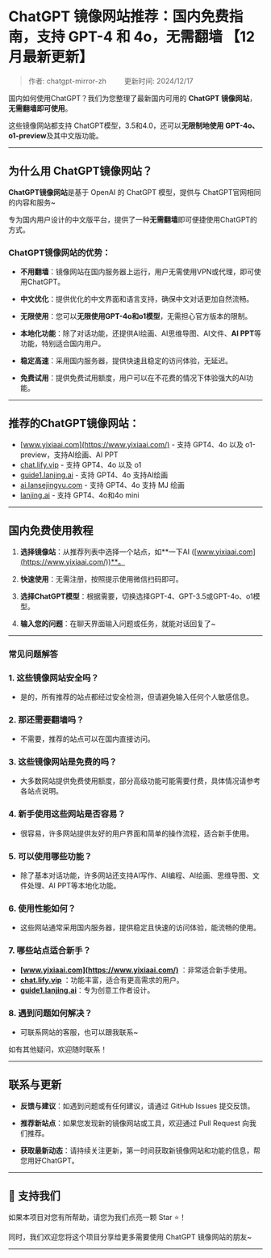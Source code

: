 # ChatGPT 镜像网站推荐：国内免费指南，支持 GPT-4 和 4o，无需翻墙 【12月最新更新】

> 作者: chatgpt-mirror-zh &emsp;&emsp; 更新时间: 2024/12/17

国内如何使用ChatGPT？我们为您整理了最新国内可用的 **ChatGPT 镜像网站**，**无需翻墙即可使用**。 

这些镜像网站都支持 ChatGPT模型，3.5和4.0，还可以**无限制地使用 GPT-4o、o1-preview**及其中文版功能。

---

## 为什么用 ChatGPT镜像网站？

**ChatGPT镜像网站**是基于 OpenAI 的 ChatGPT 模型，提供与 ChatGPT官网相同的内容和服务~

专为国内用户设计的中文版平台，提供了一种**无需翻墙**即可便捷使用ChatGPT的方式。

### ChatGPT镜像网站的优势：

- **不用翻墙**：镜像网站在国内服务器上运行，用户无需使用VPN或代理，即可使用ChatGPT。

- **中文优化**：提供优化的中文界面和语言支持，确保中文对话更加自然流畅。

- **无限使用**：您可以**无限使用GPT-4o和o1模型**，无需担心官方版本的限制。

- **本地化功能**：除了对话功能，还提供AI绘画、AI思维导图、AI文件、**AI PPT**等功能，特别适合国内用户。

- **稳定高速**：采用国内服务器，提供快速且稳定的访问体验，无延迟。

- **免费试用**：提供免费试用额度，用户可以在不花费的情况下体验强大的AI功能。

---

## 推荐的ChatGPT镜像网站：

- [www.yixiaai.com](https://www.yixiaai.com/) - 支持 GPT4、4o 以及 o1-preview，支持AI绘画、AI PPT
- [chat.lify.vip](https://chat.lify.vip/) - 支持 GPT4、4o 以及 o1
- [guide1.lanjing.ai](https://guide1.lanjing.ai/) - 支持 GPT4、4o 支持AI绘画
- [ai.lansejingyu.com](https://ai.lansejingyu.com/) - 支持 GPT4、4o 支持 MJ 绘画
- [lanjing.ai](https://lanjing.ai/) - 支持 GPT4、4o和4o mini

---

## 国内免费使用教程

1. **选择镜像站**：从推荐列表中选择一个站点，如**一下AI ([www.yixiaai.com](https://www.yixiaai.com/))**。

2. **快速使用**：无需注册，按照提示使用微信扫码即可。

3. **选择ChatGPT模型**：根据需要，切换选择GPT-4、GPT-3.5或GPT-4o、o1模型。

4. **输入您的问题**：在聊天界面输入问题或任务，就能对话回复了~

---

### 常见问题解答

### 1. 这些镜像网站安全吗？
   - 是的，所有推荐的站点都经过安全检测，但请避免输入任何个人敏感信息。

### 2. 那还需要翻墙吗？
   - 不需要，推荐的站点可以在国内直接访问。

### 3. 这些镜像网站是免费的吗？
   - 大多数网站提供免费使用额度，部分高级功能可能需要付费，具体情况请参考各站点说明。

### 4. 新手使用这些网站是否容易？
   - 很容易，许多网站提供友好的用户界面和简单的操作流程，适合新手使用。

### 5. 可以使用哪些功能？
   - 除了基本对话功能，许多网站还支持AI写作、AI编程、AI绘画、思维导图、文件处理、AI PPT等本地化功能。

### 6. 使用性能如何？
   - 这些网站通常采用国内服务器，提供稳定且快速的访问体验，能流畅的使用。

### 7. 哪些站点适合新手？
   - **[www.yixiaai.com](https://www.yixiaai.com/)** ：非常适合新手使用。
   - **[chat.lify.vip](https://chat.lify.vip)** ：功能丰富，适合有更高需求的用户。
   - **[guide1.lanjing.ai](https://guide1.lanjing.ai/)**：专为创意工作者设计。

### 8. 遇到问题如何解决？
   - 可联系网站的客服，也可以跟我联系~

如有其他疑问，欢迎随时联系！

---

## 联系与更新

- **反馈与建议**：如遇到问题或有任何建议，请通过 GitHub Issues 提交反馈。

- **推荐新站点**：如果您发现新的镜像网站或工具，欢迎通过 Pull Request 向我们推荐。

- **获取最新动态**：请持续关注更新，第一时间获取新镜像网站和功能的信息，帮您用好ChatGPT。

---

## 🌟 支持我们

如果本项目对您有所帮助，请您为我们点亮一颗 Star ⭐！

同时，我们欢迎您将这个项目分享给更多需要使用 ChatGPT 镜像网站的朋友~

---

